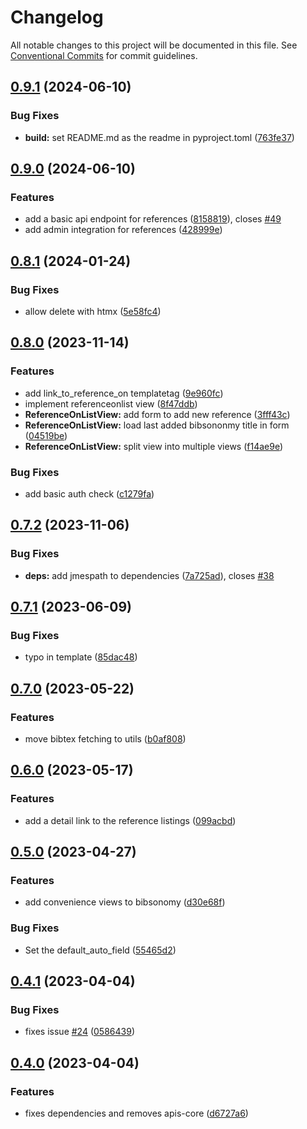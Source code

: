 # Changelog

All notable changes to this project will be documented in this file. See
[Conventional Commits](https://conventionalcommits.org) for commit guidelines.

## [0.9.1](https://github.com/acdh-oeaw/apis-bibsonomy/compare/v0.9.0...v0.9.1) (2024-06-10)


### Bug Fixes

* **build:** set README.md as the readme in pyproject.toml ([763fe37](https://github.com/acdh-oeaw/apis-bibsonomy/commit/763fe37d1b31e7d53750ccd912ee86fa174f6204))

## [0.9.0](https://github.com/acdh-oeaw/apis-bibsonomy/compare/v0.8.1...v0.9.0) (2024-06-10)


### Features

* add a basic api endpoint for references ([8158819](https://github.com/acdh-oeaw/apis-bibsonomy/commit/81588198e4483e50aadac4d3e6f04622bfcbd654)), closes [#49](https://github.com/acdh-oeaw/apis-bibsonomy/issues/49)
* add admin integration for references ([428999e](https://github.com/acdh-oeaw/apis-bibsonomy/commit/428999e4130ef6a471f7710df4b5af81f1b84a35))

## [0.8.1](https://github.com/acdh-oeaw/apis-bibsonomy/compare/v0.8.0...v0.8.1) (2024-01-24)


### Bug Fixes

* allow delete with htmx ([5e58fc4](https://github.com/acdh-oeaw/apis-bibsonomy/commit/5e58fc40dcd9318116f1c68b2b8206dd00d0370f))

## [0.8.0](https://github.com/acdh-oeaw/apis-bibsonomy/compare/v0.7.2...v0.8.0) (2023-11-14)


### Features

* add link_to_reference_on templatetag ([9e960fc](https://github.com/acdh-oeaw/apis-bibsonomy/commit/9e960fcd99766c9c30360ab646c53bf8066e50ad))
* implement referenceonlist view ([8f47ddb](https://github.com/acdh-oeaw/apis-bibsonomy/commit/8f47ddb99c8e8276138b3d747bec9d7cebd6c545))
* **ReferenceOnListView:** add form to add new reference ([3fff43c](https://github.com/acdh-oeaw/apis-bibsonomy/commit/3fff43cfb56e3fa13ba94b35d4149b72fabcda13))
* **ReferenceOnListView:** load last added bibsononmy title in form ([04519be](https://github.com/acdh-oeaw/apis-bibsonomy/commit/04519be58aa448cba7e267417957de64391c4ff6))
* **ReferenceOnListView:** split view into multiple views ([f14ae9e](https://github.com/acdh-oeaw/apis-bibsonomy/commit/f14ae9e318c919a21e689a621c2fbb0870fde2fc))


### Bug Fixes

* add basic auth check ([c1279fa](https://github.com/acdh-oeaw/apis-bibsonomy/commit/c1279fa1b229f211301845fba1a7f7df13148f5c))

## [0.7.2](https://github.com/acdh-oeaw/apis-bibsonomy/compare/v0.7.1...v0.7.2) (2023-11-06)


### Bug Fixes

* **deps:** add jmespath to dependencies ([7a725ad](https://github.com/acdh-oeaw/apis-bibsonomy/commit/7a725ad7af3b76ec308875544b3069ba17c4421d)), closes [#38](https://github.com/acdh-oeaw/apis-bibsonomy/issues/38)

## [0.7.1](https://github.com/acdh-oeaw/apis-bibsonomy/compare/v0.7.0...v0.7.1) (2023-06-09)


### Bug Fixes

* typo in template ([85dac48](https://github.com/acdh-oeaw/apis-bibsonomy/commit/85dac483db61c31847146fe03b3de2d5a1677745))

## [0.7.0](https://github.com/acdh-oeaw/apis-bibsonomy/compare/v0.6.0...v0.7.0) (2023-05-22)


### Features

* move bibtex fetching to utils ([b0af808](https://github.com/acdh-oeaw/apis-bibsonomy/commit/b0af8083d015f78101c96cb11b898c8f822a5c2a))

## [0.6.0](https://github.com/acdh-oeaw/apis-bibsonomy/compare/v0.5.0...v0.6.0) (2023-05-17)


### Features

* add a detail link to the reference listings ([099acbd](https://github.com/acdh-oeaw/apis-bibsonomy/commit/099acbde9c671d9876e553658a1db2cc5cc6cd02))

## [0.5.0](https://github.com/acdh-oeaw/apis-bibsonomy/compare/v0.4.1...v0.5.0) (2023-04-27)


### Features

* add convenience views to bibsonomy ([d30e68f](https://github.com/acdh-oeaw/apis-bibsonomy/commit/d30e68f9f4137754676e94a015f0442138d63cf6))


### Bug Fixes

* Set the default_auto_field ([55465d2](https://github.com/acdh-oeaw/apis-bibsonomy/commit/55465d271f1b47031c824dadf3613bd31857d35a))

## [0.4.1](https://github.com/acdh-oeaw/apis-bibsonomy/compare/v0.4.0...v0.4.1) (2023-04-04)


### Bug Fixes

* fixes issue [#24](https://github.com/acdh-oeaw/apis-bibsonomy/issues/24) ([0586439](https://github.com/acdh-oeaw/apis-bibsonomy/commit/058643906e9feb9a4208e8d93eb50057e7dbb413))

## [0.4.0](https://github.com/acdh-oeaw/apis-bibsonomy/compare/v0.3.6...v0.4.0) (2023-04-04)


### Features

* fixes dependencies and removes apis-core ([d6727a6](https://github.com/acdh-oeaw/apis-bibsonomy/commit/d6727a6b9bc68bd1bf2d431e4edf8b6e96480f3e))
